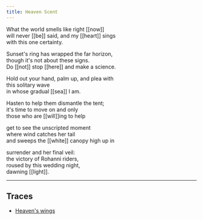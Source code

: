 ```yaml
---
title: Heaven Scent
---
```


What the world smells like right [[now]]  
will never [[be]] said, and my [[heart]] sings  
with this one certainty.  
  
Sunset's ring has wrapped the far horizon,   
though it's not about these signs.   
Do [[not]] stop [[here]] and make a science.   
  
Hold out your hand, palm up, and plea with  
this solitary wave  
in whose gradual [[sea]] I am.  
  
Hasten to help them dismantle the tent;  
it's time to move on and only  
those who are [[will]]ing to help  
  
get to see the unscripted moment  
where wind catches her tail  
and sweeps the [[white]] canopy high up in  
  
surrender and her final veil:  
the victory of Rohanni riders,  
roused by this wedding night,   
dawning [[light]].  

---

## Traces

* [Heaven's wings](https://www.youtube.com/watch?v=kEvTWGgtS2o)